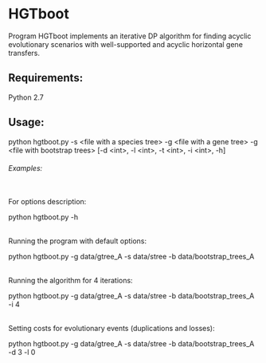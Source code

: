 # HGTboot
Program HGTboot implements an iterative DP algorithm for finding acyclic evolutionary scenarios with well-supported and acyclic horizontal gene transfers.
## Requirements:
Python 2.7

## Usage:
python hgtboot.py -s \<file with a species tree> -g \<file with a gene tree> -g \<file with bootstrap trees> [-d \<int>, -l \<int>, -t \<int>, -i \<int>, -h]
  
###### Examples:
<br/>
For options description:

python hgtboot.py -h 

<br/>
Running the program with default options:

python hgtboot.py -g data/gtree_A -s data/stree -b data/bootstrap_trees_A  

<br/>
Running the algorithm for 4 iterations:

python hgtboot.py -g data/gtree_A -s data/stree -b data/bootstrap_trees_A -i 4

<br/>
Setting costs for evolutionary events (duplications and losses):

python hgtboot.py -g data/gtree_A -s data/stree -b data/bootstrap_trees_A -d 3 -l 0

  
  
